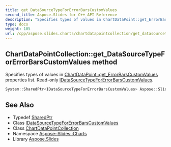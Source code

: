```yaml
---
title: get_DataSourceTypeForErrorBarsCustomValues
second_title: Aspose.Slides for C++ API Reference
description: "Specifies types of values in ChartDataPoint::get_ErrorBarsCustomValues properties list. Read-only IDataSourceTypeForErrorBarsCustomValues."
type: docs
weight: 105
url: /cpp/aspose.slides.charts/chartdatapointcollection/get_datasourcetypeforerrorbarscustomvalues/
---
```

## ChartDataPointCollection::get_DataSourceTypeForErrorBarsCustomValues method


Specifies types of values in [ChartDataPoint::get_ErrorBarsCustomValues](../../chartdatapoint/get_errorbarscustomvalues/) properties list. Read-only [IDataSourceTypeForErrorBarsCustomValues](../../idatasourcetypeforerrorbarscustomvalues/).

```cpp
System::SharedPtr<IDataSourceTypeForErrorBarsCustomValues> Aspose::Slides::Charts::ChartDataPointCollection::get_DataSourceTypeForErrorBarsCustomValues() override
```

## See Also

* Typedef [SharedPtr](../../../system/sharedptr/)
* Class [IDataSourceTypeForErrorBarsCustomValues](../../idatasourcetypeforerrorbarscustomvalues/)
* Class [ChartDataPointCollection](../)
* Namespace [Aspose::Slides::Charts](../../)
* Library [Aspose.Slides](../../../)
